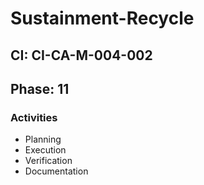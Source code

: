 # Sustainment-Recycle

## CI: CI-CA-M-004-002
## Phase: 11

### Activities
- Planning
- Execution
- Verification
- Documentation
